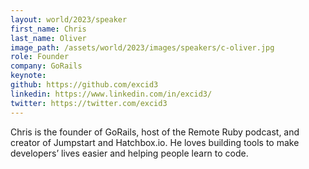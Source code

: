 ```yaml
---
layout: world/2023/speaker
first_name: Chris
last_name: Oliver
image_path: /assets/world/2023/images/speakers/c-oliver.jpg
role: Founder
company: GoRails
keynote:
github: https://github.com/excid3
linkedin: https://www.linkedin.com/in/excid3/
twitter: https://twitter.com/excid3
---
```


Chris is the founder of GoRails, host of the Remote Ruby podcast, and creator of Jumpstart and Hatchbox.io. He loves building tools to make developers’ lives easier and helping people learn to code.
